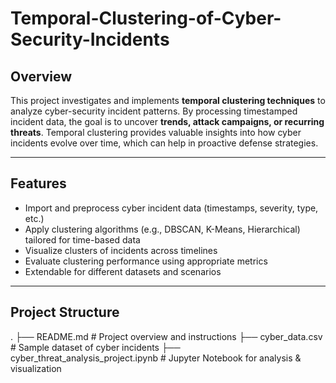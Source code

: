 # Temporal-Clustering-of-Cyber-Security-Incidents

## Overview
This project investigates and implements **temporal clustering techniques** to analyze cyber-security incident patterns. By processing timestamped incident data, the goal is to uncover **trends, attack campaigns, or recurring threats**. Temporal clustering provides valuable insights into how cyber incidents evolve over time, which can help in proactive defense strategies.

---

## Features
- Import and preprocess cyber incident data (timestamps, severity, type, etc.)
- Apply clustering algorithms (e.g., DBSCAN, K-Means, Hierarchical) tailored for time-based data
- Visualize clusters of incidents across timelines
- Evaluate clustering performance using appropriate metrics
- Extendable for different datasets and scenarios

---

## Project Structure
.
├── README.md                          # Project overview and instructions
├── cyber_data.csv                     # Sample dataset of cyber incidents
├── cyber_threat_analysis_project.ipynb  # Jupyter Notebook for analysis & visualization
